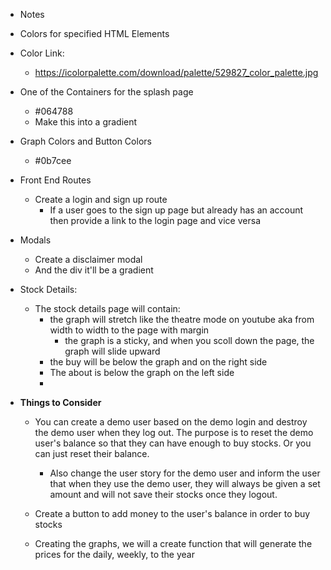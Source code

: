 - Notes


- Colors for specified HTML Elements
- Color Link:
  - https://icolorpalette.com/download/palette/529827_color_palette.jpg

- One of the Containers for the splash page
  - #064788
  - Make this into a gradient

- Graph Colors and Button Colors
  - #0b7cee



- Front End Routes
  - Create a login and sign up route
    - If a user goes to the sign up page but already has an account then provide a link to the login page and vice versa

- Modals
  - Create a disclaimer modal
  - And the div it'll be a gradient


- Stock Details:
  - The stock details page will contain:
    - the graph will stretch like the theatre mode on youtube aka from width to width to the page with margin
      - the graph is a sticky, and when you scoll down the page, the graph will slide upward
    - the buy will be below the graph and on the right side
    - The about is below the graph on the left side
    -

- **Things to Consider**
  - You can create a demo user based on the demo login and destroy the demo user when they log out. The purpose is to reset the demo user's balance so that they can have enough to buy stocks. Or you can just reset their balance.
    - Also change the user story for the demo user and inform the user that when they use the demo user, they will always be given a set amount and will not save their stocks once they logout.

  - Create a button to add money to the user's balance in order to buy stocks

  - Creating the graphs, we will a create function that will generate the prices for the daily, weekly, to the year
